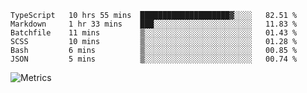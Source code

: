 <!--START_SECTION:waka-->

```text
TypeScript   10 hrs 55 mins  ████████████████████▓░░░░   82.51 %
Markdown     1 hr 33 mins    ███░░░░░░░░░░░░░░░░░░░░░░   11.83 %
Batchfile    11 mins         ▒░░░░░░░░░░░░░░░░░░░░░░░░   01.43 %
SCSS         10 mins         ▒░░░░░░░░░░░░░░░░░░░░░░░░   01.28 %
Bash         6 mins          ▒░░░░░░░░░░░░░░░░░░░░░░░░   00.85 %
JSON         5 mins          ▒░░░░░░░░░░░░░░░░░░░░░░░░   00.74 %
```

<!--END_SECTION:waka-->

![Metrics](https://metrics.lecoq.io/TachibanaKimika?template=classic&base.activity=0&base.community=0&base.repositories=0&languages=1&isocalendar=1&isocalendar.duration=half-year&languages.limit=8&languages.sections=most-used&languages.colors=github&languages.threshold=0%25&languages.indepth=false&languages.recent.load=300&languages.recent.days=14&config.timezone=Asia%2FShanghai)
